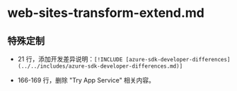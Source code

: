 # web-sites-transform-extend.md

## 特殊定制

* 21 行，添加开发差异说明：`[!INCLUDE [azure-sdk-developer-differences](../../includes/azure-sdk-developer-differences.md)]`

* 166-169 行，删除 "Try App Service" 相关内容。